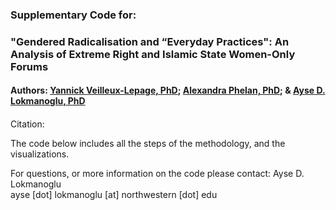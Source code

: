 ### Supplementary Code for:
### "Gendered Radicalisation and “Everyday Practices": An Analysis of Extreme Right and Islamic State Women-Only Forums
#### Authors: [Yannick Veilleux-Lepage, PhD](https://www.yveilleuxlepage.com/new-page-1); [Alexandra Phelan, PhD](https://www.monash.edu/arts/gender-peace-security/our-people/key-researchers/alexandra-phelan); & [Ayse D. Lokmanoglu, PhD](https://www.adenizlok.com/)
#### <DOI>
Citation: 

The code below includes all the steps of the methodology, and the visualizations. 

For questions, or more information on the code please contact: 
Ayse D. Lokmanoglu\
ayse [dot] lokmanoglu [at] northwestern [dot] edu
